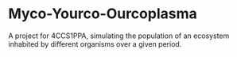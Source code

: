 # Myco-Yourco-Ourcoplasma
A project for 4CCS1PPA, simulating the population of an ecosystem inhabited by different organisms over a given period.
